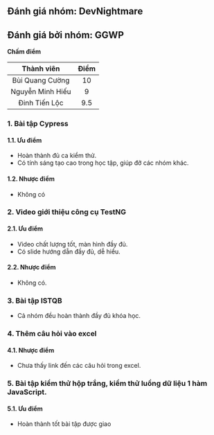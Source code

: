 ## Đánh giá nhóm: DevNightmare
## Đánh giá bởi nhóm: GGWP

**Chấm điểm**

|    Thành viên   	    | Điểm 	|
|:---------------------:|:-----:|
| Bùi Quang Cường	  	|  10  	|
| Nguyễn Minh Hiếu		|  9 	|
| Đinh Tiến Lộc	    	|  9.5 	|

### 1.	Bài tập Cypress

#### 1.1. Ưu điểm
- Hoàn thành đủ ca kiểm thử.
- Có tính sáng tạo cao trong học tập, giúp đỡ các nhóm khác.

#### 1.2. Nhược điểm
- Không có

### 2.	Video giới thiệu công cụ TestNG
#### 2.1. Ưu điểm
- Video chất lượng tốt, màn hình đầy đủ.
- Có slide hướng dẫn đầy đủ, dễ hiểu.

#### 2.2. Nhược điểm
- Không có.

### 3. Bài tập ISTQB
- Cả nhóm đều hoàn thành đầy đủ khóa học.

### 4. Thêm câu hỏi vào excel
#### 4.1. Nhược điểm
- Chưa thấy link đến các câu hỏi trong excel.

### 5. Bài tập kiểm thử hộp trắng, kiểm thử luồng dữ liệu 1 hàm JavaScript.
#### 5.1. Ưu điểm
- Hoàn thành tốt bài tập được giao